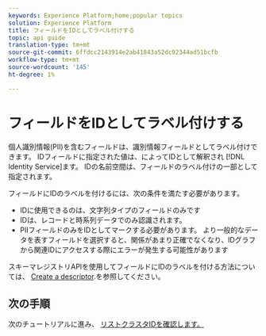 ```yaml
---
keywords: Experience Platform;home;popular topics
solution: Experience Platform
title: フィールドをIDとしてラベル付けする
topic: api guide
translation-type: tm+mt
source-git-commit: 6ffdcc2143914e2ab41843a52dc92344ad51bcfb
workflow-type: tm+mt
source-wordcount: '145'
ht-degree: 1%

---
```



# フィールドをIDとしてラベル付けする

個人識別情報(PII)を含むフィールドは、識別情報フィールドとしてラベル付けできます。 IDフィールドに指定された値は、によってIDとして解釈され [!DNL Identity Service]ます。 IDの名前空間は、フィールドのラベル付けの一部として指定されます。

フィールドにIDのラベルを付けるには、次の条件を満たす必要があります。

- IDに使用できるのは、文字列タイプのフィールドのみです
- IDは、レコードと時系列データでのみ認識されます。
- PIIフィールドのみをIDとしてマークする必要があります。 より一般的なデータを表すフィールドを選択すると、関係があまり正確でなくなり、IDグラフから関連IDにアクセスする際にエラーが発生する可能性があります

スキーマレジストリAPIを使用してフィールドにIDのラベルを付ける方法については、 [Create a descriptor](../../xdm/api/descriptors.md).を参照してください。

## 次の手順

次のチュートリアルに進み、 [リストクラスタIDを確認します。](./list-cluster-identites.md)